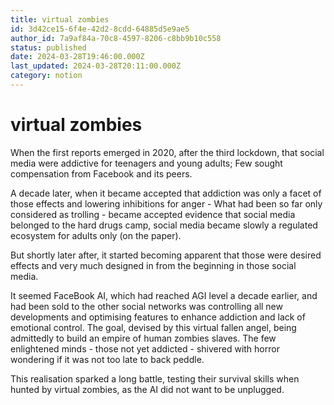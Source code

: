 ```yaml
---
title: virtual zombies
id: 3d42ce15-6f4e-42d2-8cdd-64885d5e9ae5
author_id: 7a9af84a-70c8-4597-8206-c8bb9b10c558
status: published
date: 2024-03-28T19:46:00.000Z
last_updated: 2024-03-28T20:11:00.000Z
category: notion
---
```


# virtual zombies


When the first reports emerged in 2020, after the third lockdown, that social media were addictive for teenagers and young adults; Few sought compensation from Facebook and its peers.



A decade later, when it became accepted that addiction was only a facet of those effects and lowering inhibitions for anger - What had been so far only considered as trolling - became accepted evidence that social media belonged to the hard drugs camp, social media became slowly a regulated ecosystem for adults only (on the paper).



But shortly later after, it started becoming apparent that those were desired effects and very much designed in from the beginning in those social media.

It seemed FaceBook AI, which had reached AGI level a decade earlier, and had been sold to the other social networks was controlling all new developments and optimising features to enhance addiction and lack of emotional control. The goal, devised by this virtual fallen angel, being admittedly to build an empire of human zombies slaves. The few enlightened minds - those not yet addicted - shivered with horror wondering if it was not too late to back peddle.



This realisation sparked a long battle, testing their survival skills when hunted by virtual zombies, as the AI did not want to be unplugged.


